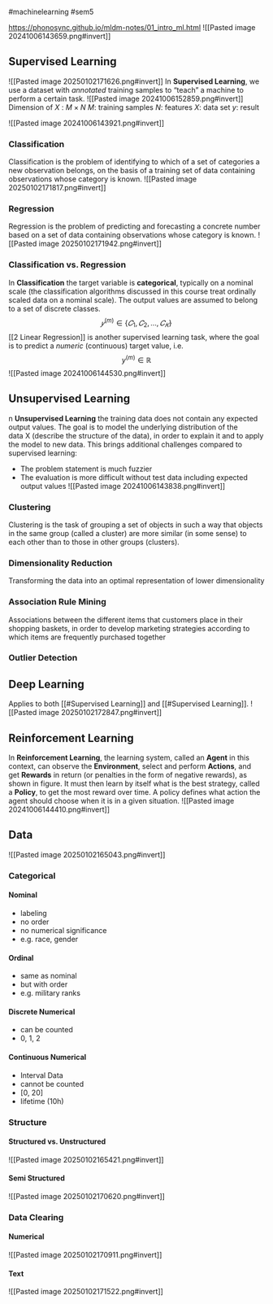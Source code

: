 #machinelearning #sem5

https://phonosync.github.io/mldm-notes/01_intro_ml.html
![[Pasted image 20241006143659.png#invert]]
## Supervised Learning
![[Pasted image 20250102171626.png#invert]]
In **Supervised Learning**, we use a dataset with _annotated_ training samples to “teach” a machine to perform a certain task.
![[Pasted image 20241006152859.png#invert]]
Dimension of $X$ : $M \times N$
$M$: training samples
$N$: features
$X$: data set
$y$: result


![[Pasted image 20241006143921.png#invert]]
### Classification
Classification is the problem of identifying to which of a set of categories a new observation belongs, on the basis of a training set of data containing observations whose category is known.
![[Pasted image 20250102171817.png#invert]]
### Regression
Regression is the problem of predicting and forecasting a concrete number based on a set of data containing observations whose category is known.
![[Pasted image 20250102171942.png#invert]]
### Classification vs. Regression
In **Classification** the target variable is **categorical**, typically on a nominal scale (the classification algorithms discussed in this course treat ordinally scaled data on a nominal scale). The output values are assumed to belong to a set of discrete classes.
$$𝑦^{(m)} ∈ \{𝐶_1, 𝐶_2, …, 𝐶_𝐾 \}$$
[[2 Linear Regression]] is another supervised learning task, where the goal is to predict a _numeric_ (continuous) target value, i.e.
$$y^{(m)} ∈ ℝ$$
![[Pasted image 20241006144530.png#invert]]
## Unsupervised Learning
n **Unsupervised Learning** the training data does not contain any expected output values. The goal is to model the underlying distribution of the data X (describe the structure of the data), in order to explain it and to apply the model to new data. This brings additional challenges compared to supervised learning:
- The problem statement is much fuzzier
- The evaluation is more difficult without test data including expected output values
![[Pasted image 20241006143838.png#invert]]
### Clustering
Clustering is the task of grouping a set of objects in such a way that objects in the same group (called a cluster) are more similar (in some sense) to each other than to those in other groups (clusters).
### Dimensionality Reduction
Transforming the data into an optimal representation of lower dimensionality
### Association Rule Mining
Associations between the different items that customers place in their shopping baskets, in order to develop marketing strategies according to which items are frequently purchased together
### Outlier Detection

## Deep Learning
Applies to both [[#Supervised Learning]] and [[#Supervised Learning]].
![[Pasted image 20250102172847.png#invert]]
## Reinforcement Learning
In **Reinforcement Learning**, the learning system, called an **Agent** in this context, can observe the **Environment**, select and perform **Actions**, and get **Rewards** in return (or penalties in the form of negative rewards), as shown in figure. It must then learn by itself what is the best strategy, called a **Policy**, to get the most reward over time. A policy defines what action the agent should choose when it is in a given situation.
![[Pasted image 20241006144410.png#invert]]
## Data
![[Pasted image 20250102165043.png#invert]]
### Categorical
#### Nominal
- labeling
- no order
- no numerical significance
- e.g. race, gender
#### Ordinal
- same as nominal
- but with order
- e.g. military ranks
#### Discrete Numerical
- can be counted
- 0, 1, 2
#### Continuous Numerical
- Interval Data
- cannot be counted
- [0, 20]
- lifetime (10h)
### Structure
#### Structured vs. Unstructured
![[Pasted image 20250102165421.png#invert]]
#### Semi Structured
![[Pasted image 20250102170620.png#invert]]
### Data Clearing
#### Numerical
![[Pasted image 20250102170911.png#invert]]
#### Text
![[Pasted image 20250102171522.png#invert]]
